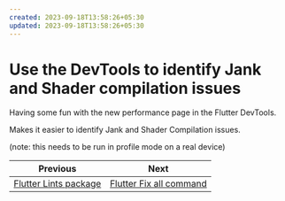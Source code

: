```yaml
---
created: 2023-09-18T13:58:26+05:30
updated: 2023-09-18T13:58:26+05:30
---
```

# Use the DevTools to identify Jank and Shader compilation issues

Having some fun with the new performance page in the Flutter DevTools.

Makes it easier to identify Jank and Shader Compilation issues.

(note: this needs to be run in profile mode on a real device)
 

| Previous | Next |
| -------- | ---- |
| [Flutter Lints package](../0004-flutter-lints-package/index.md) | [Flutter Fix all command](../0006-flutter-fix-all-command/index.md) |